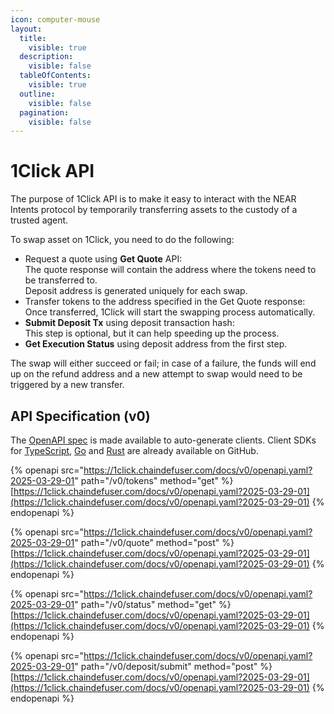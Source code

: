 ```yaml
---
icon: computer-mouse
layout:
  title:
    visible: true
  description:
    visible: false
  tableOfContents:
    visible: true
  outline:
    visible: false
  pagination:
    visible: false
---
```


# 1Click API

The purpose of 1Click API is to make it easy to interact with the NEAR Intents protocol by temporarily transferring assets to the custody of a trusted agent.

To swap asset on 1Click, you need to do the following:

* Request a quote using **Get Quote** API:\
  The quote response will contain the address where the tokens need to be transferred to.\
  Deposit address is generated uniquely for each swap.
* Transfer tokens to the address specified in the Get Quote response:\
  Once transferred, 1Click will start the swapping process automatically.
* **Submit Deposit Tx** using deposit transaction hash:\
  This step is optional, but it can help speeding up the process.
* **Get Execution Status** using deposit address from the first step.

The swap will either succeed or fail; in case of a failure, the funds will end up on the refund address and a new attempt to swap would need to be triggered by a new transfer.

## API Specification (v0)

The [OpenAPI spec](https://1click.chaindefuser.com/docs/v0/openapi.yaml) is made available to auto-generate clients. Client SDKs for [TypeScript](https://github.com/defuse-protocol/one-click-sdk-typescript), [Go](https://github.com/defuse-protocol/one-click-sdk-go) and [Rust](https://github.com/defuse-protocol/one-click-sdk-rs) are already available on GitHub.

{% openapi src="https://1click.chaindefuser.com/docs/v0/openapi.yaml?2025-03-29-01" path="/v0/tokens" method="get" %}
[https://1click.chaindefuser.com/docs/v0/openapi.yaml?2025-03-29-01](https://1click.chaindefuser.com/docs/v0/openapi.yaml?2025-03-29-01)
{% endopenapi %}

{% openapi src="https://1click.chaindefuser.com/docs/v0/openapi.yaml?2025-03-29-01" path="/v0/quote" method="post" %}
[https://1click.chaindefuser.com/docs/v0/openapi.yaml?2025-03-29-01](https://1click.chaindefuser.com/docs/v0/openapi.yaml?2025-03-29-01)
{% endopenapi %}

{% openapi src="https://1click.chaindefuser.com/docs/v0/openapi.yaml?2025-03-29-01" path="/v0/status" method="get" %}
[https://1click.chaindefuser.com/docs/v0/openapi.yaml?2025-03-29-01](https://1click.chaindefuser.com/docs/v0/openapi.yaml?2025-03-29-01)
{% endopenapi %}

{% openapi src="https://1click.chaindefuser.com/docs/v0/openapi.yaml?2025-03-29-01" path="/v0/deposit/submit" method="post" %}
[https://1click.chaindefuser.com/docs/v0/openapi.yaml?2025-03-29-01](https://1click.chaindefuser.com/docs/v0/openapi.yaml?2025-03-29-01)
{% endopenapi %}
